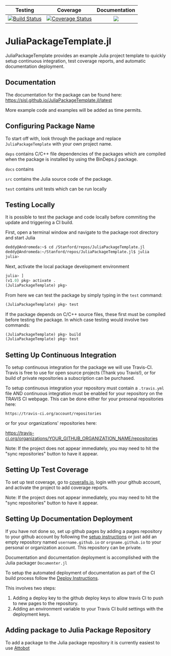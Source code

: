 | Testing | Coverage | Documentation |
| :-----: | :------: | :-----------: |
| [![Build Status](https://travis-ci.org/sisl/JuliaPackageTemplate.jl.svg?branch=master)](https://travis-ci.org/sisl/JuliaPackageTemplate.jl) | [![Coverage Status](https://coveralls.io/repos/github/sisl/JuliaPackageTemplate.jl/badge.svg?branch=master)](https://coveralls.io/github/sisl/JuliaPackageTemplate.jl?branch=master) | [![](https://img.shields.io/badge/docs-latest-blue.svg)](https://sisl.github.io/JuliaPackageTemplate.jl/latest) |

# JuliaPackageTemplate.jl
JuliaPackageTemplate provides an example Julia project template to quickly setup
continuous integration, test coverage reports, and automatic documentation deployment.

## Documentation

The documentation for the package can be found here: <https://sisl.github.io/JuliaPackageTemplate.jl/latest>

More example code and examples will be added as time permits.

## Configuring Package Name

To start off with, look through the package and replace `JuliaPackageTemplate` 
with your own project name.

`deps` contains C/C++ file dependencies of the packages which are compiled when
the package is installed by using the BinDeps.jl package.

`docs` contains

`src` contains the Julia source code of the package.

`test` contains unit tests which can be run locally

## Testing Locally

It is possible to test the package and code locally before commiting the update
and triggering a CI build. 

First, open a terminal window and navigate to the package root directory and 
start Julia

```bash
deddy@Andromeda:~$ cd /Stanford/repos/JuliaPackageTemplate.jl
deddy@Andromeda:~/Stanford/repos/JuliaPackageTemplate.jl$ julia
julia>
```

Next, activate the local package development environment 
```julia
julia> ]
(v1.0) pkg> activate .
(JuliaPackageTemplate) pkg> 
```

From here we can test the package by simply typing in the `test` command:
```julia
(JuliaPackageTemplate) pkg> test
```

If the package depends on C/C++ source files, these first must be compiled before
testing the package. In which case testing would involve two commands:
```julia
(JuliaPackageTemplate) pkg> build
(JuliaPackageTemplate) pkg> test
```

## Setting Up Continuous Integration

To setup continuous integration for the package we will use Travis-CI. Travis is 
free to use for open source projects (Thank you Travis!), or for build of private
repositories a subscription can be purchased.

To setup continuous integration your repository must contain a `.travis.yml` file 
AND continuous integration must be enabled for your repository on the TRAVIS CI 
webpage. This can be done either for your presonal repositories here:

`https://travis-ci.org/account/repositories`

or for your organizations' repositories here:

https://travis-ci.org/organizations/YOUR_GITHUB_ORGANIZATION_NAME/repositories

Note: If the project does not appear immediately, you may need to hit the "sync
repositories" button to have it appear.

## Setting Up Test Coverage

To set up test coverage, go to [coveralls.io](https://coveralls.io/repos/new),
login with your github account, and activate the project to add coverage reports.

Note: If the project does not appear immediately, you may need to hit the "sync
repositories" button to have it appear.

## Setting Up Documentation Deployment

If you have not done so, set up github pages by adding a pages repository to your
github account by following the [setup instructions](https://pages.github.com/) or just add an empty repository
named `username.github.io` or `orgname.github.io` to your personal or organization account. This repository can be private.

Documentation and documentation deployment is accomplished with the Julia packager
`Documenter.jl`

To setup the automated deployment of documentation as part of the CI build process
follow the [Deploy Instructions](https://juliadocs.github.io/Documenter.jl/stable/man/hosting/).

This involves two steps:
1. Adding a deploy key to the github deploy keys to allow travis CI to push to new pages to the repository.
2. Adding an environment variable to your Travis CI build settings with the deployment keys.

## Adding package to Julia Package Repository

To add a package to the Julia package repository it is currently easiest to use 
[Attobot](https://github.com/attobot/attobot)
